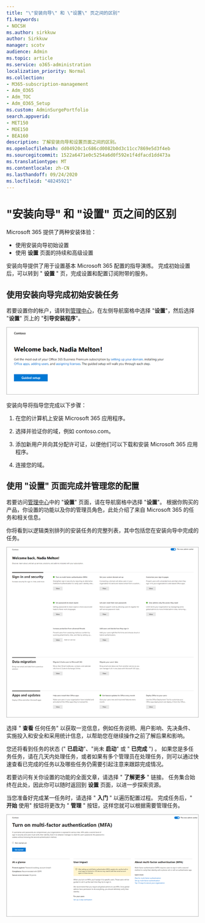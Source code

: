 ```yaml
---
title: "\"安装向导\" 和 \"设置\" 页之间的区别"
f1.keywords:
- NOCSH
ms.author: sirkkuw
author: Sirkkuw
manager: scotv
audience: Admin
ms.topic: article
ms.service: o365-administration
localization_priority: Normal
ms.collection:
- M365-subscription-management
- Adm_O365
- Adm_TOC
- Adm_O365_Setup
ms.custom: AdminSurgePortfolio
search.appverid:
- MET150
- MOE150
- BEA160
description: 了解安装向导和设置页面之间的区别。
ms.openlocfilehash: dd04920c1c686cd0082b0d3c11cc7869e5d3f4eb
ms.sourcegitcommit: 1522a6471e0c5254a6d0f592e1f4dfacd1dd473a
ms.translationtype: MT
ms.contentlocale: zh-CN
ms.lasthandoff: 09/24/2020
ms.locfileid: "48245921"
---
```

# <a name="difference-between-the-setup-wizard-and-the-setup-page"></a>"安装向导" 和 "设置" 页之间的区别

Microsoft 365 提供了两种安装体验： 

- 使用安装向导初始设置
- 使用 **设置** 页面的持续和高级设置

安装向导提供了用于设置基本 Microsoft 365 配置的指导演练。 完成初始设置后，可以转到 " **设置** " 页，完成设置和配置订阅附带的服务。

## <a name="use-the-setup-wizard-to-complete-initial-setup-tasks"></a>使用安装向导完成初始安装任务

若要设置你的帐户，请转到[管理中心](https://go.microsoft.com/fwlink/p/?linkid=2024339)，在左侧导航窗格中选择 "**设置**"，然后选择 "**设置**" 页上的 "**引导安装程序**"。

![启动 Microsoft 365 应用程序商业版安装向导](../../media/o365b-guided-setup.png)

安装向导将指导您完成以下步骤：

1. 在您的计算机上安装 Microsoft 365 应用程序。

2. 选择并验证你的域，例如 contoso.com。

3. 添加新用户并向其分配许可证，以便他们可以下载和安装 Microsoft 365 应用程序。

4. 连接您的域。

## <a name="use-the-setup-page-to-complete-and-manage-your-configuration"></a>使用 "设置" 页面完成并管理您的配置

若要访问[管理中心](https://go.microsoft.com/fwlink/p/?linkid=2024339)中的 "**设置**" 页面，请在导航窗格中选择 "**设置**"。 根据你购买的产品，你设置的功能以及你的管理员角色，此处介绍了来自 Microsoft 365 的任务和相关信息。

你将看到以逻辑类别排列的安装任务的完整列表，其中包括您在安装向导中完成的任务。

![Microsoft 365 商业版设置页面](../../media/o365b-setup-page.png)

选择 " **查看** 任何任务" 以获取一览信息，例如任务说明、用户影响、先决条件、实施投入和安全和采用统计信息，以帮助您在继续操作之前了解后果和影响。

您还将看到任务的状态 (" **已启动**"、"尚未 **启动**" 或 " **已完成** ") 。 如果您是多任务任务，请在几天内处理任务，或者如果有多个管理员在处理任务，则可以通过快速查看已完成的任务以及哪些任务仍需要引起注意来跟踪完成情况。 

若要访问有关你设置的功能的全面文章，请选择 " **了解更多** " 链接。 任务集合始终在此处，因此你可以随时返回到 **设置** 页面，以进一步探索资源。

当您准备好完成某一任务时，请选择 " **入门** " 以遍历配置过程。 完成任务后，" **开始** 使用" 按钮将更改为 " **管理** " 按钮，这样您就可以根据需要管理任务。

![显示一览信息的任务视图](../../media/o365b-at-a-glance.png)
